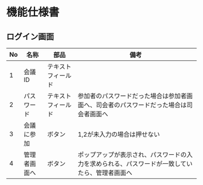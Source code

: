 # 機能仕様書
## ログイン画面
| No | 名称       | 部品          | 備考                                                                                   |
|-----|------------|---------------|----------------------------------------------------------------------------------------|
| 1   | 会議ID     | テキストフィールド |                                                                                        |
| 2   | パスワード | テキストフィールド | 参加者のパスワードだった場合は参加者画面へ、司会者のパスワードだった場合は司会者画面へ                |
| 3   | 会議に参加 | ボタン         | 1,2が未入力の場合は押せない                                                           |
| 4   | 管理者画面へ | ボタン         | ポップアップが表示され、パスワードの入力を求められる、パスワードが一致していたら、管理者画面へ                 |